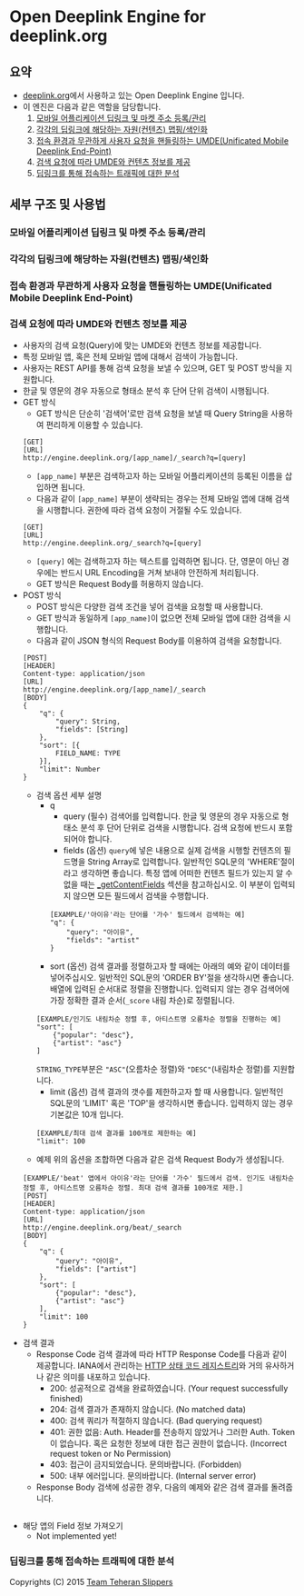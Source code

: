 # Open Deeplink Engine for deeplink.org

## 요약

- [deeplink.org](http://deeplink.org)에서 사용하고 있는 Open Deeplink Engine 입니다. 
- 이 엔진은 다음과 같은 역할을 담당합니다.
	1. [모바일 어플리케이션 딥링크 및 마켓 주소 등록/관리](#register-deeplink)
	2. [각각의 딥링크에 해당하는 자원(컨텐츠) 맵핑/색인화](#app-indexing)
	3. [접속 환경과 무관하게 사용자 요청을 핸들링하는 UMDE(Unificated Mobile Deeplink End-Point)](#umde)
	4. [검색 요청에 따라 UMDE와 컨텐츠 정보를 제공](#search)
	5. [딥링크를 통해 접속하는 트래픽에 대한 분석](#analyze)

## 세부 구조 및 사용법


### <a name="register-deeplink"></a>모바일 어플리케이션 딥링크 및 마켓 주소 등록/관리

### <a name="app-indexing"></a>각각의 딥링크에 해당하는 자원(컨텐츠) 맵핑/색인화

### <a name="umde"></a>접속 환경과 무관하게 사용자 요청을 핸들링하는 UMDE(Unificated Mobile Deeplink End-Point)

### <a name="search"></a>검색 요청에 따라 UMDE와 컨텐츠 정보를 제공

- 사용자의 검색 요청(Query)에 맞는 UMDE와 컨텐츠 정보를 제공합니다.
- 특정 모바일 앱, 혹은 전체 모바일 앱에 대해서 검색이 가능합니다.
- 사용자는 REST API를 통해 검색 요청을 보낼 수 있으며, GET 및 POST 방식을 지원합니다.
- 한글 및 영문의 경우 자동으로 형태소 분석 후 단어 단위 검색이 시행됩니다.
- GET 방식
	- GET 방식은 단순히 '검색어'로만 검색 요청을 보낼 때 Query String을 사용하여 편리하게 이용할 수 있습니다.
    ```
    [GET]
    [URL]
    http://engine.deeplink.org/[app_name]/_search?q=[query]
    ```
    - ```[app_name]``` 부분은 검색하고자 하는 모바일 어플리케이션의 등록된 이름을 삽입하면 됩니다.
    - 다음과 같이 ```[app_name]``` 부분이 생략되는 경우는 전체 모바일 앱에 대해 검색을 시행합니다. 권한에 따라 검색 요청이 거절될 수도 있습니다.
    ```
    [GET]
    [URL]
    http://engine.deeplink.org/_search?q=[query]
	```
    - ```[query]``` 에는 검색하고자 하는 텍스트를 입력하면 됩니다. 단, 영문이 아닌 경우에는 반드시 URL Encoding을 거쳐 보내야 안전하게 처리됩니다.
    - GET 방식은 Request Body를 허용하지 않습니다.
- POST 방식
	- POST 방식은 다양한 검색 조건을 넣어 검색을 요청할 때 사용합니다.
	- GET 방식과 동일하게 ```[app_name]```이 없으면 전체 모바일 앱에 대한 검색을 시행합니다.
	- 다음과 같이 JSON 형식의 Request Body를 이용하여 검색을 요청합니다.
	```
    [POST]
    [HEADER]
    Content-type: application/json
    [URL]    
	http://engine.deeplink.org/[app_name]/_search
    [BODY]
    {
    	"q": {
	        "query": String,
        	"fields": [String]
        },
        "sort": [{
        	FIELD_NAME: TYPE
        }],
        "limit": Number
    }
	```
    - 검색 옵션 세부 설명
    	- q
	    	- query (필수)
	    	검색어를 입력합니다. 한글 및 영문의 경우 자동으로 형태소 분석 후 단어 단위로 검색을 시행합니다. 검색 요청에 반드시 포함되어야 합니다.
    		- fields (옵션)
    		```query```에 넣은 내용으로 실제 검색을 시행할 컨텐츠의 필드명을 String Array로 입력합니다. 일반적인 SQL문의 'WHERE'절이라고 생각하면 좋습니다. 특정 앱에 어떠한 컨텐츠 필드가 있는지 알 수 없을 때는 [_getContentFields](#_getContentFields) 섹션을 참고하십시오. 이 부분이 입력되지 않으면 모든 필드에서 검색을 수행합니다.
            ```
            [EXAMPLE/'아이유'라는 단어를 '가수' 필드에서 검색하는 예]
            "q": {
            	"query": "아이유",
                "fields": "artist"
            }
			```
        - sort (옵션)
       	검색 결과를 정렬하고자 할 때에는 아래의 예와 같이 데이터를 넣어주십시오. 일반적인 SQL문의 'ORDER BY'절을 생각하시면 좋습니다. 배열에 입력된 순서대로 정렬을 진행합니다. 입력되지 않는 경우 검색어에 가장 정확한 결과 순서(```_score``` 내림 차순)로 정렬됩니다.
        ```
        [EXAMPLE/인기도 내림차순 정렬 후, 아티스트명 오름차순 정렬을 진행하는 예]
        "sort": [
        	{"popular": "desc"},
            {"artist": "asc"}
        ]
		```
        ```STRING_TYPE```부분은 ```"ASC"```(오름차순 정렬)와 ```"DESC"```(내림차순 정렬)를 지원합니다.
        - limit (옵션)
        검색 결과의 갯수를 제한하고자 할 때 사용합니다. 일반적인 SQL문의 'LIMIT' 혹은 'TOP'을 생각하시면 좋습니다. 입력하지 않는 경우 기본값은 10개 입니다.
        ```
        [EXAMPLE/최대 검색 결과를 100개로 제한하는 예]
        "limit": 100
		```
    - 예제
    위의 옵션을 조합하면 다음과 같은 검색 Request Body가 생성됩니다.
    ```
    [EXAMPLE/'beat' 앱에서 아이유'라는 단어를 '가수' 필드에서 검색. 인기도 내림차순 정렬 후, 아티스트명 오름차순 정렬. 최대 검색 결과를 100개로 제한.]
    [POST]
    [HEADER]
    Content-type: application/json
    [URL]    
	http://engine.deeplink.org/beat/_search
    [BODY]
    {
    	"q": {
	        "query": "아이유",
        	"fields": ["artist"]
        },
        "sort": [
        	{"popular": "desc"},
            {"artist": "asc"}
        ],
        "limit": 100
    }
	```            
- 검색 결과
	- Response Code
	검색 결과에 따라 HTTP Response Code를 다음과 같이 제공합니다. IANA에서 관리하는 [HTTP 상태 코드 레지스트리](http://www.iana.org/assignments/http-status-codes/http-status-codes.xhtml)와 거의 유사하거나 같은 의미를 내포하고 있습니다.
		- 200: 성공적으로 검색을 완료하였습니다. (Your request successfully finished)
		- 204: 검색 결과가 존재하지 않습니다. (No matched data)
		- 400: 검색 쿼리가 적절하지 않습니다. (Bad querying request)
		- 401: 권한 없음: Auth. Header를 전송하지 않았거나 그러한 Auth. Token이 없습니다. 혹은 요청한 정보에 대한 접근 권한이 없습니다. (Incorrect request token or No Permission)
		- 403: 접근이 금지되었습니다. 문의바랍니다. (Forbidden)
		- 500: 내부 에러입니다. 문의바랍니다. (Internal server error)
	- Response Body
	검색에 성공한 경우, 다음의 예제와 같은 검색 결과를 돌려줍니다.
    ```
    
	```
- <a name="_getContentFields"></a>해당 앱의 Field 정보 가져오기
	- Not implemented yet!

### <a name="analyze"></a>딥링크를 통해 접속하는 트래픽에 대한 분석


Copyrights (C) 2015 [Team Teheran Slippers](mailto:jeegle.team@gmail.com)
